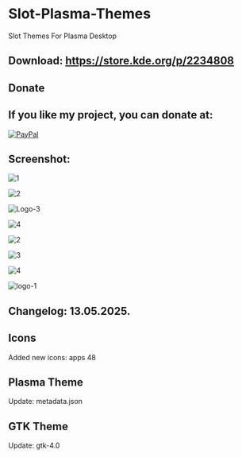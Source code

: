 # Slot-Plasma-Themes
Slot Themes For Plasma Desktop

Download: https://store.kde.org/p/2234808
------------------------------------------


<html>
  <head>
    <meta charset="utf-8" />
  </head>
  <body>
    <h2>Donate</h2>
    <h2>If you like my project, you can donate at:</h2>
    <a href="https://www.paypal.com/paypalme/VesnaLazic">
    <img src="PayPal.png" alt="PayPal" />
    </a>
  </body>
</html>


Screenshot:
-----------

![1](https://github.com/user-attachments/assets/79497a09-1cf3-44c7-83c0-99ad314fd55a)

![2](https://github.com/user-attachments/assets/f5d58f9b-e1ef-47f4-843c-70a6b9e6606a)

![Logo-3](https://github.com/user-attachments/assets/537eaf3a-c02e-49e9-9176-991ed7e40edf)

![4](https://github.com/user-attachments/assets/5a251e93-962c-4d34-9225-e9131ed8dba7)

![2](https://github.com/user-attachments/assets/e4222ba6-8bbd-4037-8e30-d43ae7125a2b)

![3](https://github.com/user-attachments/assets/0b0a8ba5-5336-4988-85f7-4a6614c410e3)

![4](https://github.com/user-attachments/assets/3099475a-293c-46b4-91d3-2f376bf12605)

![logo-1](https://github.com/user-attachments/assets/04bab0f1-8622-45da-b69a-789920114caa)


Changelog: 13.05.2025.
----------------------------------

Icons
------

Added new icons: apps 48

Plasma Theme
------------

Update: metadata.json

GTK Theme
---------

Update: gtk-4.0
